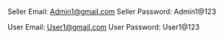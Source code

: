Seller Email: Admin1@gmail.com
Seller Password: Admin1@123

User Email: User1@gmail.com
User Password: User1@123
